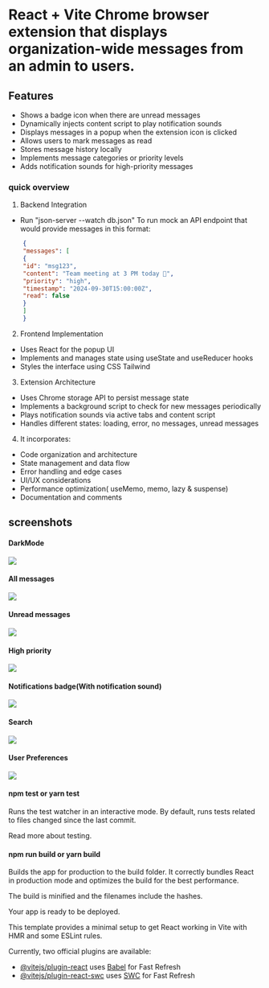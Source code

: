 # React + Vite Chrome browser extension that displays organization-wide messages from an admin to users.

## Features
- Shows a badge icon when there are unread messages
- Dynamically injects content script to play notification sounds
- Displays messages in a popup when the extension icon is clicked
- Allows users to mark messages as read
- Stores message history locally
- Implements message categories or priority levels
- Adds notification sounds for high-priority messages

### quick overview
1. Backend Integration
- Run "json-server --watch db.json" To run mock an API endpoint that would provide messages in this format:
```json
    {
    "messages": [
    {
    "id": "msg123",
    "content": "Team meeting at 3 PM today 🙂",
    "priority": "high",
    "timestamp": "2024-09-30T15:00:00Z",
    "read": false
    }
    ]
    }
```
2. Frontend Implementation
- Uses React for the popup UI
- Implements and manages state using useState and useReducer hooks
- Styles the interface using CSS Tailwind

3. Extension Architecture
- Uses Chrome storage API to persist message state
- Implements a background script to check for new messages periodically
- Plays notification sounds via active tabs and content script
- Handles different states: loading, error, no messages, unread messages

4. It incorporates:
- Code organization and architecture
- State management and data flow
- Error handling and edge cases
- UI/UX considerations
- Performance optimization( useMemo, memo, lazy & suspense)
- Documentation and comments

## screenshots

#### DarkMode
![](public/images/img1.png)

#### All messages
![](public/images/img2.png)

#### Unread messages
![](public/images/img3.png)

#### High priority
![](public/images/img4.png)

#### Notifications badge(With notification sound)
![](public/images/img5.png)

#### Search
![](public/images/img6.png)

#### User Preferences
![](public/images/img7.png)



#### npm test or yarn test
Runs the test watcher in an interactive mode.
By default, runs tests related to files changed since the last commit.

Read more about testing.

#### npm run build or yarn build
Builds the app for production to the build folder.
It correctly bundles React in production mode and optimizes the build for the best performance.

The build is minified and the filenames include the hashes.

Your app is ready to be deployed.

This template provides a minimal setup to get React working in Vite with HMR and some ESLint rules.

Currently, two official plugins are available:

- [@vitejs/plugin-react](https://github.com/vitejs/vite-plugin-react/blob/main/packages/plugin-react/README.md) uses [Babel](https://babeljs.io/) for Fast Refresh
- [@vitejs/plugin-react-swc](https://github.com/vitejs/vite-plugin-react-swc) uses [SWC](https://swc.rs/) for Fast Refresh
